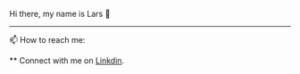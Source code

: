 Hi there, my name is Lars 👋

----

📫 How to reach me: 

** Connect with me on [Linkdin](www.linkedin.com/in/lars-roberbuell).


